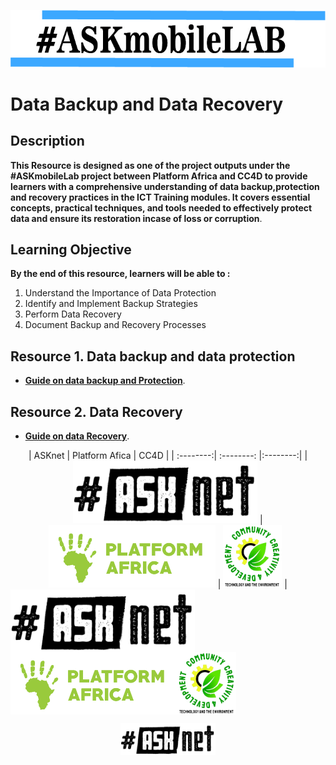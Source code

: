 
 ![Pic](/images/vann.jpg)

# Data Backup and Data Recovery 


## Description 

 **This Resource is designed as one of the  project outputs under the #ASKmobileLab project between Platform Africa and CC4D  to provide learners with a comprehensive understanding of data backup,protection and recovery practices in the ICT Training modules. It covers essential concepts, practical techniques, and tools needed to effectively protect data and ensure its restoration incase of loss or corruption**.

## Learning Objective 
**By the end of this resource, learners will be able to :**

1. Understand the Importance of Data Protection
2. Identify and Implement Backup Strategies
3. Perform Data Recovery
4. Document Backup and Recovery Processes


## Resource 1. Data backup and data protection 

+ [**Guide on data backup and Protection**](Resource-file/Data-Backup-And-Protection.md).

## Resource 2. Data Recovery 

+ [**Guide on data Recovery**](Resource-file/Data-Recovery.md).







<!---
### Partners and the  Network
******* 
| ASKnet| Platform Afica|  CC4D|
| :--------:| :--------: |:--------|
|![ASKnet Logo](/images/asknet-logo.png)|![Platform Africa Logo](/images/PA-Logo-HD.png)|![CC4D Logo](/images/CC4D.png)|
  ******* 
-->
  
<div align="center" width="100%">
| ASKnet    | Platform Afica  |  CC4D  |
| :--------:| :--------: |:--------:|
| <img height="100" src="/images/asknet-logo.png" alt="ASKnet Logo"/> | <img height="100" src="/images/PA-Logo-HD.png" alt="Platform Africa Logo"/> | <img height="100" src="/images/CC4D.png" alt="CC4D Logo"/> |
</div>
  

<div style="display: flex; flex-wrap: wrap; gap: 10 px;">
 <img height="100" src="/images/asknet-logo.png" alt="ASKnet Logo"/>
 <img height="100" src="/images/PA-Logo-HD.png" alt="Platform Africa Logo"/>
 <img height="100" src="/images/CC4D.png" alt="CC4D Logo"/>
</div>



<p align="center" width="100%"><img width="30%" src="/images/asknet-logo.png" alt="ASKnet Logo"/></p>



